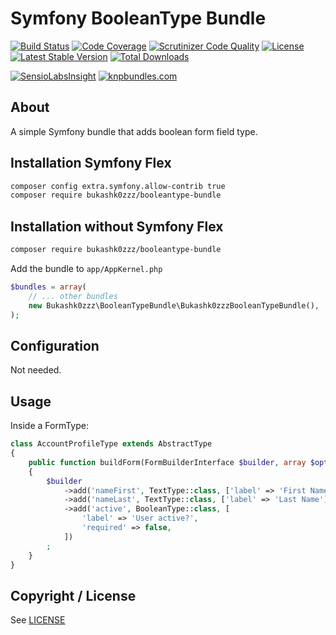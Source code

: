 # Symfony BooleanType Bundle

[![Build Status](https://img.shields.io/scrutinizer/build/g/Bukashk0zzz/BooleanTypeBundle.svg?style=flat-square)](https://travis-ci.org/Bukashk0zzz/BooleanTypeBundle)
[![Code Coverage](https://img.shields.io/codecov/c/github/Bukashk0zzz/BooleanTypeBundle.svg?style=flat-square)](https://codecov.io/github/Bukashk0zzz/BooleanTypeBundle)
[![Scrutinizer Code Quality](https://img.shields.io/scrutinizer/g/Bukashk0zzz/BooleanTypeBundle.svg?style=flat-square)](https://scrutinizer-ci.com/g/Bukashk0zzz/BooleanTypeBundle/?branch=master)
[![License](https://img.shields.io/packagist/l/Bukashk0zzz/booleantype-bundle.svg?style=flat-square)](https://packagist.org/packages/Bukashk0zzz/booleantype-bundle)
[![Latest Stable Version](https://img.shields.io/packagist/v/Bukashk0zzz/booleantype-bundle.svg?style=flat-square)](https://packagist.org/packages/Bukashk0zzz/booleantype-bundle)
[![Total Downloads](https://img.shields.io/packagist/dt/Bukashk0zzz/booleantype-bundle.svg?style=flat-square)](https://packagist.org/packages/Bukashk0zzz/booleantype-bundle)

[![SensioLabsInsight](https://insight.sensiolabs.com/projects/98688324-1b62-4140-a717-15d2406a3761/small.png)](https://insight.sensiolabs.com/projects/98688324-1b62-4140-a717-15d2406a3761)
[![knpbundles.com](http://knpbundles.com/Bukashk0zzz/BooleanTypeBundle/badge-short)](http://knpbundles.com/Bukashk0zzz/BooleanTypeBundle)

About
-----

A simple Symfony bundle that adds boolean form field type.

Installation Symfony Flex
------------

```bash
composer config extra.symfony.allow-contrib true
composer require bukashk0zzz/booleantype-bundle
```

Installation without Symfony Flex
------------

```bash
composer require bukashk0zzz/booleantype-bundle
```

Add the bundle to `app/AppKernel.php`

```php
$bundles = array(
	// ... other bundles
	new Bukashk0zzz\BooleanTypeBundle\Bukashk0zzzBooleanTypeBundle(),
);
```

Configuration
-------------

Not needed.


Usage
-----

Inside a FormType:

```php
class AccountProfileType extends AbstractType
{
    public function buildForm(FormBuilderInterface $builder, array $options)
    {
        $builder
            ->add('nameFirst', TextType::class, ['label' => 'First Name'])
            ->add('nameLast', TextType::class, ['label' => 'Last Name'])
            ->add('active', BooleanType::class, [
                'label' => 'User active?',
                'required' => false,
            ])
        ;
    }
}
```

Copyright / License
-------------------

See [LICENSE](https://github.com/bukashk0zzz/BooleanTypeBundle/blob/master/LICENSE)
